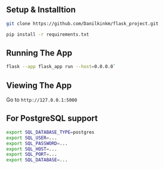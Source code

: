 ## Setup & Installtion

```bash
git clone https://github.com/Danilkinkm/flask_project.git
```
```bash
pip install -r requirements.txt
```

## Running The App

```bash
flask --app flask_app run --host=0.0.0.0`
```

## Viewing The App

Go to `http://127.0.0.1:5000`


## For PostgreSQL support

```bash
export SQL_DATABASE_TYPE=postgres
export SQL_USER=...
export SQL_PASSWORD=...
export SQL_HOST=...
export SQL_PORT=...
export SQL_DATABASE=...
```
